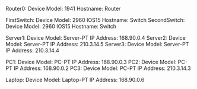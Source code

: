Router0:
    Device Model: 1941
    Hostname: Router


FirstSwitch:
    Device Model: 2960 IOS15
    Hostname: Switch
SecondSwitch:
    Device Model: 2960 IOS15
    Hostname: Switch


Server1:
    Device Model: Server-PT
    IP Address: 168.90.0.4
Server2:
    Device Model: Server-PT
    IP Address: 210.3.14.5
Server3:
    Device Model: Server-PT
    IP Address: 210.3.14.4


PC1:
    Device Model: PC-PT
    IP Address: 168.90.0.3
PC2:
    Device Model: PC-PT
    IP Address: 168.90.0.2
PC3:
    Device Model: PC-PT
    IP Address: 210.3.14.3


Laptop:
    Device Model: Laptop-PT
    IP Address: 168.90.0.6